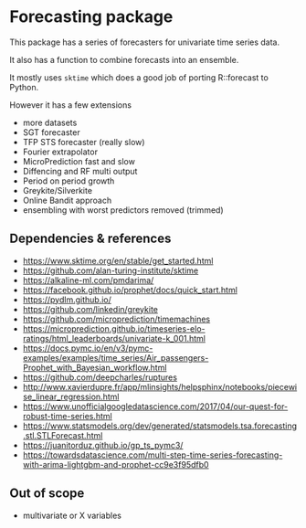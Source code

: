 
# Forecasting package

This package has a series of forecasters for univariate time series data. 

It also has a function to combine forecasts into an ensemble.

It mostly uses `sktime` which does a good job of porting R::forecast to Python.

However it has a few extensions

- more datasets
- SGT forecaster
- TFP STS forecaster (really slow)
- Fourier extrapolator
- MicroPrediction fast and slow
- Diffencing and RF multi output
- Period on period growth
- Greykite/Silverkite
- Online Bandit approach
- ensembling with worst predictors removed (trimmed)

## Dependencies & references

- https://www.sktime.org/en/stable/get_started.html
- https://github.com/alan-turing-institute/sktime
- https://alkaline-ml.com/pmdarima/
- https://facebook.github.io/prophet/docs/quick_start.html
- https://pydlm.github.io/
- https://github.com/linkedin/greykite
- https://github.com/microprediction/timemachines
- https://microprediction.github.io/timeseries-elo-ratings/html_leaderboards/univariate-k_001.html
- https://docs.pymc.io/en/v3/pymc-examples/examples/time_series/Air_passengers-Prophet_with_Bayesian_workflow.html
- https://github.com/deepcharles/ruptures
- http://www.xavierdupre.fr/app/mlinsights/helpsphinx/notebooks/piecewise_linear_regression.html
- https://www.unofficialgoogledatascience.com/2017/04/our-quest-for-robust-time-series.html
- https://www.statsmodels.org/dev/generated/statsmodels.tsa.forecasting.stl.STLForecast.html
- https://juanitorduz.github.io/gp_ts_pymc3/
- https://towardsdatascience.com/multi-step-time-series-forecasting-with-arima-lightgbm-and-prophet-cc9e3f95dfb0

## Out of scope

- multivariate or X variables


